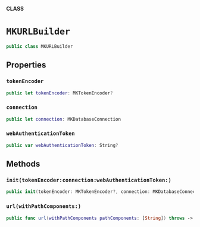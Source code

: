 **CLASS**

# `MKURLBuilder`

```swift
public class MKURLBuilder
```

## Properties
### `tokenEncoder`

```swift
public let tokenEncoder: MKTokenEncoder?
```

### `connection`

```swift
public let connection: MKDatabaseConnection
```

### `webAuthenticationToken`

```swift
public var webAuthenticationToken: String?
```

## Methods
### `init(tokenEncoder:connection:webAuthenticationToken:)`

```swift
public init(tokenEncoder: MKTokenEncoder?, connection: MKDatabaseConnection, webAuthenticationToken: String? = nil)
```

### `url(withPathComponents:)`

```swift
public func url(withPathComponents pathComponents: [String]) throws -> URL
```
